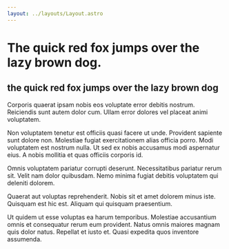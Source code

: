```yaml
---
layout: ../layouts/Layout.astro
---
```


# The quick red fox jumps over the lazy brown dog.

## the quick red fox jumps over the lazy brown dog

Corporis quaerat ipsam nobis eos voluptate error debitis nostrum.
Reiciendis sunt autem dolor cum. Ullam error dolores vel placeat animi
voluptatem.

Non voluptatem tenetur est officiis quasi facere ut unde. Provident
sapiente sunt dolore non. Molestiae fugiat exercitationem alias officia
porro. Modi voluptatem est nostrum nulla. Ut sed ex nobis accusamus modi
aspernatur eius. A nobis mollitia et quas officiis corporis id.

Omnis voluptatem pariatur corrupti deserunt. Necessitatibus pariatur rerum
sit. Velit nam dolor quibusdam. Nemo minima fugiat debitis voluptatem qui
deleniti dolorem.

Quaerat aut voluptas reprehenderit. Nobis sit et amet dolorem minus iste.
Quisquam est hic est. Aliquam qui quisquam praesentium.

Ut quidem ut esse voluptas ea harum temporibus. Molestiae accusantium
omnis et consequatur rerum eum provident. Natus omnis maiores magnam quis
dolor natus. Repellat et iusto et. Quasi expedita quos inventore
assumenda.
